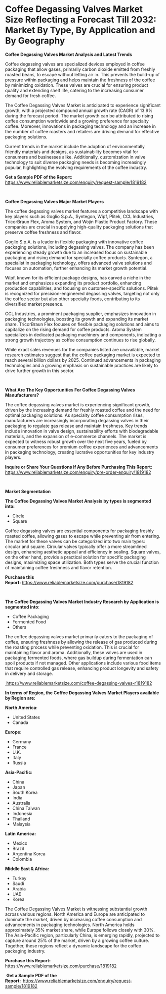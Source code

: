 <p><h1>Coffee Degassing Valves Market Size Reflecting a Forecast Till 2032: Market By Type, By Application and By Geography</h1></p><p><strong>Coffee Degassing Valves Market Analysis and Latest Trends</strong></p>
<p><p>Coffee degassing valves are specialized devices employed in coffee packaging that allow gases, primarily carbon dioxide emitted from freshly roasted beans, to escape without letting air in. This prevents the build-up of pressure within packaging and helps maintain the freshness of the coffee by minimizing oxidation. These valves are crucial for ensuring product quality and extending shelf life, catering to the increasing consumer demand for fresh coffee.</p><p>The Coffee Degassing Valves Market is anticipated to experience significant growth, with a projected compound annual growth rate (CAGR) of 13.9% during the forecast period. The market growth can be attributed to rising coffee consumption worldwide and a growing preference for specialty coffee. Moreover, innovations in packaging technology and an increase in the number of coffee roasters and retailers are driving demand for effective packaging solutions.  </p><p>Current trends in the market include the adoption of environmentally friendly materials and designs, as sustainability becomes vital for consumers and businesses alike. Additionally, customization in valve technology to suit diverse packaging needs is becoming increasingly popular, highlighting the evolving requirements of the coffee industry.</p></p>
<p><strong>Get a Sample PDF of the Report:&nbsp;</strong> <a href="https://www.reliablemarketsize.com/enquiry/request-sample/1819182?utm_campaign=2993&utm_medium=2&utm_source=Github&utm_content=ia&utm_term=19042025&utm_id=coffee-degassing-valves">https://www.reliablemarketsize.com/enquiry/request-sample/1819182</a></p>
<p>&nbsp;</p>
<p><strong>Coffee Degassing Valves Major Market Players</strong></p>
<p><p>The coffee degassing valves market features a competitive landscape with key players such as Goglio S.p.A., Syntegon, Wipf, Plitek, CCL Industries, TricorBraun Flex, Aroma System, and Wojin Plastic Product Factory. These companies are crucial in supplying high-quality packaging solutions that preserve coffee freshness and flavor.</p><p>Goglio S.p.A. is a leader in flexible packaging with innovative coffee packaging solutions, including degassing valves. The company has been experiencing steady growth due to an increased focus on sustainable packaging and rising demand for specialty coffee products. Syntegon, a specialist in packaging technology, offers advanced valve solutions and focuses on automation, further enhancing its market growth potential.</p><p>Wipf, known for its efficient package designs, has carved a niche in the market and emphasizes expanding its product portfolio, enhancing production capabilities, and focusing on customer-specific solutions. Plitek is recognized for precision-engineered degassing valves, targeting not only the coffee sector but also other specialty foods, contributing to its diversified market presence.</p><p>CCL Industries, a prominent packaging supplier, emphasizes innovation in packaging technologies, boosting its growth and expanding its market share. TricorBraun Flex focuses on flexible packaging solutions and aims to capitalize on the rising demand for coffee products. Aroma System specializes in dedicated packaging machinery and components, indicating a strong growth trajectory as coffee consumption continues to rise globally.</p><p>While exact sales revenues for the companies listed are unavailable, market research estimates suggest that the coffee packaging market is expected to reach several billion dollars by 2025. Continued advancements in packaging technologies and a growing emphasis on sustainable practices are likely to drive further growth in this sector.</p></p>
<p>&nbsp;</p>
<p><strong>What Are The Key Opportunities For Coffee Degassing Valves Manufacturers?</strong></p>
<p><p>The coffee degassing valves market is experiencing significant growth, driven by the increasing demand for freshly roasted coffee and the need for optimal packaging solutions. As specialty coffee consumption rises, manufacturers are increasingly incorporating degassing valves in their packaging to regulate gas release and maintain freshness. Key trends include innovation in valve design, sustainability efforts with biodegradable materials, and the expansion of e-commerce channels. The market is expected to witness robust growth over the next five years, fueled by consumer preferences for premium coffee experiences and advancements in packaging technology, creating lucrative opportunities for key industry players.</p></p>
<p><strong>Inquire or Share Your Questions If Any Before Purchasing This Report:</strong> <a href="https://www.reliablemarketsize.com/enquiry/pre-order-enquiry/1819182?utm_campaign=2993&utm_medium=2&utm_source=Github&utm_content=ia&utm_term=19042025&utm_id=coffee-degassing-valves">https://www.reliablemarketsize.com/enquiry/pre-order-enquiry/1819182</a></p>
<p>&nbsp;</p>
<p><strong>Market Segmentation</strong></p>
<p><strong>The Coffee Degassing Valves Market Analysis by types is segmented into:</strong></p>
<p><ul><li>Circle</li><li>Square</li></ul></p>
<p><p>Coffee degassing valves are essential components for packaging freshly roasted coffee, allowing gases to escape while preventing air from entering. The market for these valves can be categorized into two main types: circular and square. Circular valves typically offer a more streamlined design, enhancing aesthetic appeal and efficiency in sealing. Square valves, on the other hand, provide a practical solution for specific packaging designs, maximizing space utilization. Both types serve the crucial function of maintaining coffee freshness and flavor retention.</p></p>
<p><strong>Purchase this Report:&nbsp;</strong><a href="https://www.reliablemarketsize.com/purchase/1819182?utm_campaign=2993&utm_medium=2&utm_source=Github&utm_content=ia&utm_term=19042025&utm_id=coffee-degassing-valves">https://www.reliablemarketsize.com/purchase/1819182</a></p>
<p>&nbsp;</p>
<p><strong>The Coffee Degassing Valves Market Industry Research by Application is segmented into:</strong></p>
<p><ul><li>Coffee Packaging</li><li>Fermented Food</li><li>Others</li></ul></p>
<p><p>The coffee degassing valves market primarily caters to the packaging of coffee, ensuring freshness by allowing the release of gas produced during the roasting process while preventing oxidation. This is crucial for maintaining flavor and aroma. Additionally, these valves are used in packaging fermented foods, where gas buildup during fermentation can spoil products if not managed. Other applications include various food items that require controlled gas release, enhancing product longevity and safety in delivery and storage.</p></p>
<p><a href="https://www.reliablemarketsize.com/coffee-degassing-valves-r1819182?utm_campaign=2993&utm_medium=2&utm_source=Github&utm_content=ia&utm_term=19042025&utm_id=coffee-degassing-valves">&nbsp;https://www.reliablemarketsize.com/coffee-degassing-valves-r1819182</a></p>
<p><strong>In terms of Region, the Coffee Degassing Valves Market Players available by Region are:</strong></p>
<p>
    <p> <strong> North America: </strong>
        <ul>
            <li>United States</li>
            <li>Canada</li>
        </ul>
        </p> 
    <p> <strong> Europe: </strong>
        <ul>
            <li>Germany</li>
            <li>France</li>
            <li>U.K.</li>
            <li>Italy</li>
            <li>Russia</li>
        </ul>
        </p> 
    <p> <strong> Asia-Pacific: </strong>
        <ul>
            <li>China</li>
            <li>Japan</li>
            <li>South Korea</li>
            <li>India</li>
            <li>Australia</li>
            <li>China Taiwan</li>
            <li>Indonesia</li>
            <li>Thailand</li>
            <li>Malaysia</li>
        </ul>
        </p> 
    <p> <strong> Latin America: </strong>
        <ul>
            <li>Mexico</li>
            <li>Brazil</li>
            <li>Argentina Korea</li>
            <li>Colombia</li>
        </ul>
        </p> 
    <p> <strong> Middle East & Africa: </strong>
        <ul>
            <li>Turkey</li>
            <li>Saudi</li>
            <li>Arabia</li>
            <li>UAE</li>
            <li>Korea</li>
        </ul>
    </p>
    </p>
<p><p>The Coffee Degassing Valves Market is witnessing substantial growth across various regions. North America and Europe are anticipated to dominate the market, driven by increasing coffee consumption and advancements in packaging technologies. North America holds approximately 35% market share, while Europe follows closely with 30%. The Asia-Pacific region, particularly China, is emerging rapidly, projected to capture around 25% of the market, driven by a growing coffee culture. Together, these regions reflect a dynamic landscape for the coffee packaging industry.</p></p>
<p><strong>Purchase this Report: </strong><a href="https://www.reliablemarketsize.com/purchase/1819182?utm_campaign=2993&utm_medium=2&utm_source=Github&utm_content=ia&utm_term=19042025&utm_id=coffee-degassing-valves">https://www.reliablemarketsize.com/purchase/1819182</a></p>
<p>&nbsp;<strong>Get a Sample PDF of the Report:&nbsp;&nbsp;</strong><a href="https://www.reliablemarketsize.com/enquiry/request-sample/1819182?utm_campaign=2993&utm_medium=2&utm_source=Github&utm_content=ia&utm_term=19042025&utm_id=coffee-degassing-valves">https://www.reliablemarketsize.com/enquiry/request-sample/1819182</a></p>
<p><strong></strong></p>
<p><p></p><p></p><p></p></p>